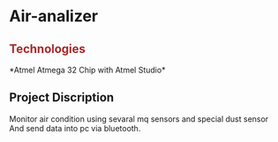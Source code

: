 # Air-analizer
<h2 style="color:brown"> Technologies </h2>
*Atmel Atmega 32 Chip with Atmel Studio*

## Project Discription
Monitor air condition using sevaral mq sensors and special dust sensor </br>
And send data into pc via bluetooth. </br>
